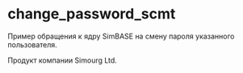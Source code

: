 # change_password_scmt
Пример обращения к ядру SimBASE на смену пароля указанного пользователя.

Продукт компании Simourg Ltd.
